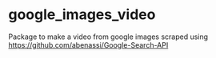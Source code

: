 # google_images_video
Package to make a video from google images scraped using https://github.com/abenassi/Google-Search-API 
